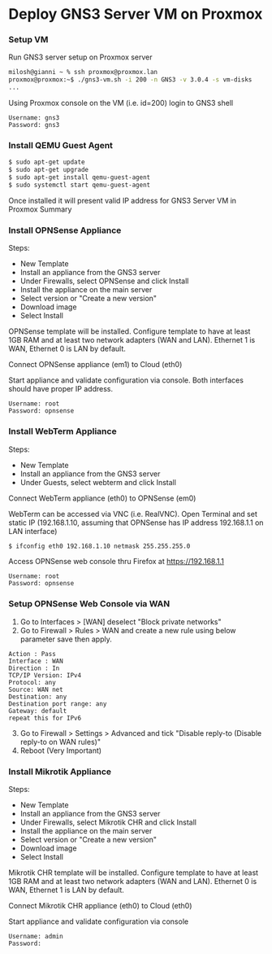 # Deploy GNS3 Server VM on Proxmox

### Setup VM

Run GNS3 server setup on Proxmox server 

```bash
milosh@gianni ~ % ssh proxmox@proxmox.lan
proxmox@proxmox:~$ ./gns3-vm.sh -i 200 -n GNS3 -v 3.0.4 -s vm-disks
...
```

Using Proxmox console on the VM (i.e. id=200) login to GNS3 shell 

```
Username: gns3
Password: gns3
```

### Install QEMU Guest Agent

```bash
$ sudo apt-get update
$ sudo apt-get upgrade
$ sudo apt-get install qemu-guest-agent
$ sudo systemctl start qemu-guest-agent
```

Once installed it will present valid IP address for GNS3 Server VM in Proxmox Summary

### Install OPNSense Appliance

Steps:
- New Template
- Install an appliance from the GNS3 server
- Under Firewalls, select OPNSense and click Install
- Install the appliance on the main server
- Select version or "Create a new version"
- Download image
- Select Install

OPNSense template will be installed. Configure template to have at least 1GB RAM and at least two network adapters (WAN and LAN). Ethernet 1 is WAN, Ethernet 0 is LAN by default.

Connect OPNSense appliance (em1) to Cloud (eth0)

Start appliance and validate configuration via console. Both interfaces should have proper IP address.

```
Username: root
Password: opnsense
```

### Install WebTerm Appliance

Steps:
- New Template
- Install an appliance from the GNS3 server
- Under Guests, select webterm and click Install

Connect WebTerm appliance (eth0) to OPNSense (em0)

WebTerm can be accessed via VNC (i.e. RealVNC). Open Terminal and set static IP (192.168.1.10, assuming that OPNSense has IP address 192.168.1.1 on LAN interface)

```bash
$ ifconfig eth0 192.168.1.10 netmask 255.255.255.0
```

Access OPNSense web console thru Firefox at https://192.168.1.1

```
Username: root
Password: opnsense
```

### Setup OPNSense Web Console via WAN

1. Go to Interfaces > [WAN] deselect "Block private networks"
2. Go to Firewall > Rules > WAN and create a new rule using below parameter save then apply.

```
Action : Pass
Interface : WAN
Direction : In
TCP/IP Version: IPv4
Protocol: any
Source: WAN net
Destination: any
Destination port range: any
Gateway: default
repeat this for IPv6
```

3. Go to Firewall > Settings > Advanced and tick "Disable reply-to (Disable reply-to on WAN rules)"
4. Reboot (Very Important)

### Install Mikrotik Appliance

Steps:
- New Template
- Install an appliance from the GNS3 server
- Under Firewalls, select Mikrotik CHR and click Install
- Install the appliance on the main server
- Select version or "Create a new version"
- Download image
- Select Install

Mikrotik CHR template will be installed. Configure template to have at least 1GB RAM and at least two network adapters (WAN and LAN). Ethernet 0 is WAN, Ethernet 1 is LAN by default.

Connect Mikrotik CHR appliance (eth0) to Cloud (eth0)

Start appliance and validate configuration via console

```
Username: admin
Password: 
```
